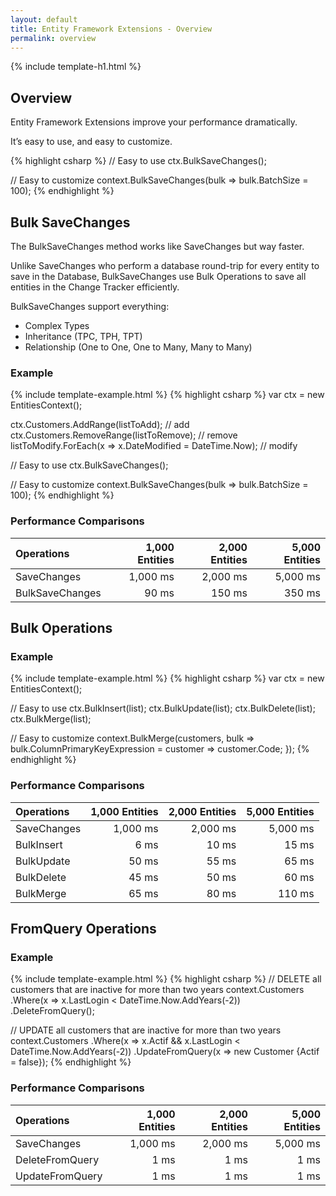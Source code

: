 ```yaml
---
layout: default
title: Entity Framework Extensions - Overview
permalink: overview
---
```


{% include template-h1.html %}

## Overview
Entity Framework Extensions improve your performance dramatically.

It’s easy to use, and easy to customize.

{% highlight csharp %}
// Easy to use
ctx.BulkSaveChanges();

// Easy to customize
context.BulkSaveChanges(bulk => bulk.BatchSize = 100);
{% endhighlight %}

## Bulk SaveChanges
The BulkSaveChanges method works like SaveChanges but way faster.

Unlike SaveChanges who perform a database round-trip for every entity to save in the Database, BulkSaveChanges use Bulk Operations to save all entities in the Change Tracker efficiently.

BulkSaveChanges support everything:

- Complex Types
- Inheritance (TPC, TPH, TPT)
- Relationship (One to One, One to Many, Many to Many)

### Example
{% include template-example.html %} 
{% highlight csharp %}
var ctx = new EntitiesContext();

ctx.Customers.AddRange(listToAdd); // add
ctx.Customers.RemoveRange(listToRemove); // remove
listToModify.ForEach(x => x.DateModified = DateTime.Now); // modify

// Easy to use
ctx.BulkSaveChanges();

// Easy to customize
context.BulkSaveChanges(bulk => bulk.BatchSize = 100);
{% endhighlight %}

### Performance Comparisons

| Operations      | 1,000 Entities | 2,000 Entities | 5,000 Entities |
| :-------------- | -------------: | -------------: | -------------: |
| SaveChanges     | 1,000 ms       | 2,000 ms       | 5,000 ms       |
| BulkSaveChanges | 90 ms          | 150 ms         | 350 ms         |

## Bulk Operations

### Example

{% include template-example.html %} 
{% highlight csharp %}
var ctx = new EntitiesContext();

// Easy to use
ctx.BulkInsert(list);
ctx.BulkUpdate(list);
ctx.BulkDelete(list);
ctx.BulkMerge(list);

// Easy to customize
context.BulkMerge(customers, 
   bulk => bulk.ColumnPrimaryKeyExpression = customer => customer.Code; });
{% endhighlight %}

### Performance Comparisons

| Operations      | 1,000 Entities | 2,000 Entities | 5,000 Entities |
| :-------------- | -------------: | -------------: | -------------: |
| SaveChanges     | 1,000 ms       | 2,000 ms       | 5,000 ms       |
| BulkInsert      | 6 ms           | 10 ms          | 15 ms          |
| BulkUpdate      | 50 ms          | 55 ms          | 65 ms          |
| BulkDelete      | 45 ms          | 50 ms          | 60 ms          |
| BulkMerge       | 65 ms          | 80 ms          | 110 ms         |

## FromQuery Operations

### Example

{% include template-example.html %} 
{% highlight csharp %}
// DELETE all customers that are inactive for more than two years
context.Customers
    .Where(x => x.LastLogin < DateTime.Now.AddYears(-2))
    .DeleteFromQuery();
 
// UPDATE all customers that are inactive for more than two years
context.Customers
    .Where(x => x.Actif && x.LastLogin < DateTime.Now.AddYears(-2))
    .UpdateFromQuery(x => new Customer {Actif = false});
{% endhighlight %}

### Performance Comparisons

| Operations      | 1,000 Entities | 2,000 Entities | 5,000 Entities |
| :-------------- | -------------: | -------------: | -------------: |
| SaveChanges     | 1,000 ms       | 2,000 ms       | 5,000 ms       |
| DeleteFromQuery | 1 ms           | 1 ms           | 1 ms           |
| UpdateFromQuery | 1 ms           | 1 ms           | 1 ms           |
